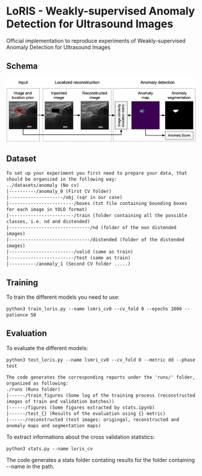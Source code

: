 # LoRIS - Weakly-supervised Anomaly Detection for Ultrasound Images

Official implementation to reproduce experiments of Weakly-supervised Anomaly Detection for Ultrasound Images

## Schema
![schema](./schema.png) 

## Dataset
```
To set up your experiment you first need to prepare your data, that should be organized in the following way:
../datasets/anomaly (No cv)
|----------/anomaly_0 (First CV folder)
|--------------------/obj (sqr in our case)
|------------------------/boxes (txt file containing bounding boxes for each image in YOLO format)
|------------------------/train (folder containing all the possible classes, i.e. nd and distended)
|------------------------------/nd (folder of the non distended images)
|------------------------------/distended (folder of the distended images)
|------------------------/valid (same as train)
|------------------------/test (same as train)
|----------/anomaly_1 (Second CV folder .....)
```
## Training

To train the different models you need to use:
```
python3 train_loris.py --name lsmri_cv0 --cv_fold 0 --epochs 1000 --patience 50
```

## Evaluation
To evaluate the different models: 
```
python3 test_loris.py --name lsmri_cv0 --cv_fold 0 --metric dd --phase test
```
```
The code generates the corresponding reports under the 'runs/' folder, organized as following:
./runs (Runs folder)
|------/train_figures (Some log of the training process (reconstructed images of train and validation batches))
|------/figures (Some figures extracted by stats.ipynb)
|------/test_{} (Results of the evaluation using {} metric)
|------/reconstructed (test images: origingal, reconstructed and anomaly maps and segmentation maps)
```
To extract informations about the cross validation statistics:
```
python3 stats.py --name loris_cv
```
The code generates a stats folder contating results for the folder containing --name in the path.